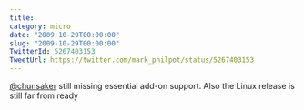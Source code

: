 ```yaml
---
title: 
category: micro
date: "2009-10-29T00:00:00"
slug: "2009-10-29T00:00:00"
TwitterId: 5267403153
TweetUrl: https://twitter.com/mark_philpot/status/5267403153
---
```


[@chunsaker](https://twitter.com/chunsaker) still missing essential add-on
support. Also the Linux release is still far from ready
